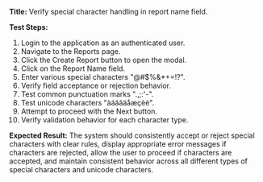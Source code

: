**Title:** Verify special character handling in report name field.

**Test Steps:**
1. Login to the application as an authenticated user.
2. Navigate to the Reports page.
3. Click the Create Report button to open the modal.
4. Click on the Report Name field.
5. Enter various special characters "@#$%&*+=!?".
6. Verify field acceptance or rejection behavior.
7. Test common punctuation marks ".,;:'-".
8. Test unicode characters "àáâãäåæçèé".
9. Attempt to proceed with the Next button.
10. Verify validation behavior for each character type.

**Expected Result:**
The system should consistently accept or reject special characters with clear rules, display appropriate error messages if characters are rejected, allow the user to proceed if characters are accepted, and maintain consistent behavior across all different types of special characters and unicode characters.
